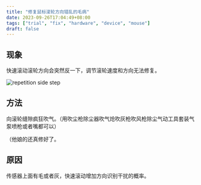 ```yaml
---
title: "修复鼠标滚轮方向错乱的毛病"
date: 2023-09-26T17:04:49+08:00
tags: ["trial", "fix", "hardware", "device", "mouse"]
draft: false
---
```

## 现象

快速滚动滚轮方向会突然反一下，调节滚轮速度和方向无法修复。

![repetition side step](/images/fix_mouse_scroller_misdirection_issue/WWDn0kw.gif)

## 方法

向滚轮缝隙疯狂吹气。（用吹尘枪除尘器吹气炝吹灰枪吹风枪除尘气动工具套装气泵喷枪或者嘴都可以）

（他娘的还真修好了。

## 原因

传感器上面有毛或者灰，快速滚动增加方向识别干扰的概率。
